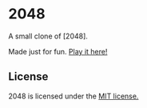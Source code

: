 # 2048
A small clone of [2048].

Made just for fun. [Play it here!](http://Shai-E.github.io/Game2048JS/)

## License
2048 is licensed under the [MIT license.](https://github.com/Shai-E/Game2048JS/blob/master/LICENSE.txt)